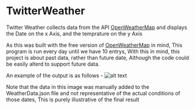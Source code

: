 # TwitterWeather

Twitter Weather collects data from the API [OpenWeatherMap](https://openweathermap.org/) and displays the Date on the x Axis, and the temprature on the y Axis

As this was built with the free version of [OpenWeatherMap](https://openweathermap.org/) in mind, This program is run every day until we have 10 entrys, With this in mind, this project is about past data, rather than future date, Although the code could be easily alterd to support future data.

An example of the output is as follows - ![alt text](https://i.imgur.com/VgNYqwG.png)

Note that the data in this image was manually added to the WeatherData.json file and not representative of the actual conditions of those dates, This is purely illustrative of the final result

